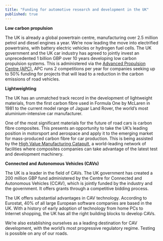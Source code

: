 ```yaml
---
title: "Funding for automotive research and development in the UK"
published: true
---
```

**Low carbon propulsion**

The UK is already a global powertrain centre, manufacturing over 2.5 million petrol and diesel engines a year. We’re now leading the move into electrified powertrains, with battery electric vehicles or hydrogen fuel cells. The UK government and the UK car industry has agreed to jointly invest an unprecedented 1 billion GBP over 10 years developing low carbon propulsion systems. This is administered via the [Advanced Propulsion Centre (APC).](http://www.apcuk.co.uk/) APC runs 2 competitions per year for companies seeking up to 50% funding for projects that will lead to a reduction in the carbon emissions of road vehicles.



**Lightweighting**

The UK has an unmatched track record in the development of lightweight materials, from the first carbon fibre used in Formula One by McLaren in 1981 to the current model range of Jaguar Land Rover, the world’s most aluminium-intensive car manufacturer.

One of the most significant materials for the future of road cars is carbon fibre composites.  This presents an opportunity to take the UK’s leading position in motorsport and aerospace and apply it to the emerging market for mass-produced carbon fibre for car production. This is being assisted by the [High Value Manufacturing Catapult,](https://hvm.catapult.org.uk/) a world-leading network of facilities where composites companies can take advantage of the latest test and development machinery. 


**Connected and Autonomous Vehicles (CAVs)**

The UK is a leader in the field of CAVs. The UK government has created a 200 million GBP fund administered by the Centre for Connected and Autonomous Vehicles (CCAV), which is jointly funded by the industry and the government. It offers grants through a competitive bidding process.

The UK offers substantial advantages in CAV technology. According to Eurostat, 40% of all large European software companies are based in the UK. With a history of early adoption of technology from home PCs to Internet shopping, the UK has all the right building blocks to develop CAVs. 

We’re also establishing ourselves as a leading destination for CAV development, with the world’s most progressive regulatory regime. Testing is possible on any of our roads.
